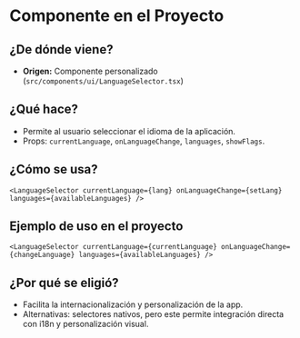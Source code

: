 # Componente <LanguageSelector> en el Proyecto

## ¿De dónde viene?
- **Origen:** Componente personalizado (`src/components/ui/LanguageSelector.tsx`)

## ¿Qué hace?
- Permite al usuario seleccionar el idioma de la aplicación.
- Props: `currentLanguage`, `onLanguageChange`, `languages`, `showFlags`.

## ¿Cómo se usa?
```tsx
<LanguageSelector currentLanguage={lang} onLanguageChange={setLang} languages={availableLanguages} />
```

## Ejemplo de uso en el proyecto
```tsx
<LanguageSelector currentLanguage={currentLanguage} onLanguageChange={changeLanguage} languages={availableLanguages} />
```

## ¿Por qué se eligió?
- Facilita la internacionalización y personalización de la app.
- Alternativas: selectores nativos, pero este permite integración directa con i18n y personalización visual. 